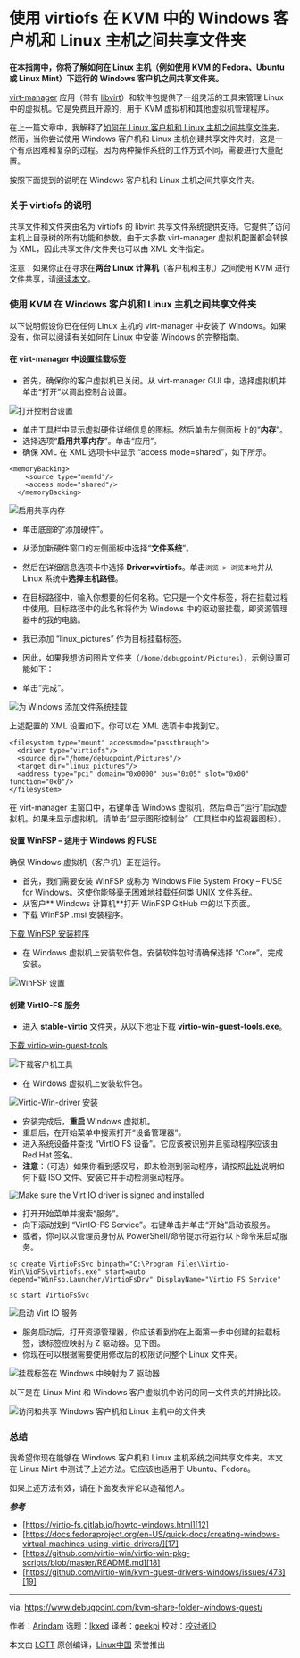 [#]: subject: "Share Folder Between Windows Guest and Linux Host in KVM using virtiofs"
[#]: via: "https://www.debugpoint.com/kvm-share-folder-windows-guest/"
[#]: author: "Arindam https://www.debugpoint.com/author/admin1/"
[#]: collector: "lkxed"
[#]: translator: "geekpi"
[#]: reviewer: " "
[#]: publisher: " "
[#]: url: " "

使用 virtiofs 在 KVM 中的 Windows 客户机和 Linux 主机之间共享文件夹
======

**在本指南中，你将了解如何在 Linux 主机（例如使用 KVM 的 Fedora、Ubuntu 或 Linux Mint）下运行的 Windows 客户机之间共享文件夹。**

[virt-manager][1] 应用（带有 [libvirt][2]）和软件包提供了一组灵活的工具来管理 Linux 中的虚拟机。它是免费且开源的，用于 KVM 虚拟机和其他虚拟机管理程序。

在上一篇文章中，我解释了[如何在 Linux 客户机和 Linux 主机之间共享文件夹][3]。然而，当你尝试使用 Windows 客户机和 Linux 主机创建共享文件夹时，这是一个有点困难和复杂的过程。因为两种操作系统的工作方式不同，需要进行大量配置。

按照下面提到的说明在 Windows 客户机和 Linux 主机之间共享文件夹。

### 关于 virtiofs 的说明

共享文件和文件夹由名为 virtiofs 的 libvirt 共享文件系统提供支持。它提供了访问主机上目录树的所有功能和参数。由于大多数 virt-manager 虚拟机配置都会转换为 XML，因此共享文件/文件夹也可以由 XML 文件指定。

注意：如果你正在寻求在**两台 Linux 计算机**（客户机和主机）之间使用 KVM 进行文件共享，请[阅读本文][3]。

### 使用 KVM 在 Windows 客户机和 Linux 主机之间共享文件夹

以下说明假设你已在任何 Linux 主机的 virt-manager 中安装了 Windows。如果没有，你可以阅读有关如何在 Linux 中安装 Windows 的完整指南。

#### 在 virt-manager 中设置挂载标签

- 首先，确保你的客户虚拟机已关闭。从 virt-manager GUI 中，选择虚拟机并单击“打开”以调出控制台设置。

![打开控制台设置][4]

- 单击工具栏中显示虚拟硬件详细信息的图标。然后单击左侧面板上的“**内存**”。
- 选择选项“**启用共享内存**”。单击“应用”。
- 确保 XML 在 XML 选项卡中显示 “access mode=shared”，如下所示。

```
<memoryBacking>
    <source type="memfd"/>
    <access mode="shared"/>
  </memoryBacking>
```

![启用共享内存][5]

- 单击底部的“添加硬件”。

- 从添加新硬件窗口的左侧面板中选择“**文件系统**”。
- 然后在详细信息选项卡中选择 **Driver=virtiofs**。单击`浏览 > 浏览本地`并从 Linux 系统中**选择主机路径**。
- 在目标路径中，输入你想要的任何名称。它只是一个文件标签，将在挂载过程中使用。目标路径中的此名称将作为 Windows 中的驱动器挂载，即资源管理器中的我的电脑。
- 我已添加 “linux_pictures” 作为目标挂载标签。
- 因此，如果我想访问图片文件夹（`/home/debugpoint/Pictures`），示例设置可能如下：
- 单击“完成”。

![为 Windows 添加文件系统挂载][6]

上述配置的 XML 设置如下。你可以在 XML 选项卡中找到它。

```
<filesystem type="mount" accessmode="passthrough">
  <driver type="virtiofs"/>
  <source dir="/home/debugpoint/Pictures"/>
  <target dir="linux_pictures"/>
  <address type="pci" domain="0x0000" bus="0x05" slot="0x00" function="0x0"/>
</filesystem>
```

在 virt-manager 主窗口中，右键单击 Windows 虚拟机，然后单击“运行”启动虚拟机。如果未显示虚拟机，请单击“显示图形控制台”（工具栏中的监视器图标）。

#### 设置 WinFSP – 适用于 Windows 的 FUSE

确保 Windows 虚拟机（客户机）正在运行。

- 首先，我们需要安装 WinFSP 或称为 Windows File System Proxy – FUSE for Windows。这使你能够毫无困难地挂载任何类 UNIX 文件系统。
- 从客户** Windows 计算机**打开 WinFSP GitHub 中的以下页面。
- 下载 WinFSP .msi 安装程序。

[下载 WinFSP 安装程序][7]

- 在 Windows 虚拟机上安装软件包。安装软件包时请确保选择 “Core”。完成安装。

![WinFSP 设置][8]

#### 创建 VirtIO-FS 服务

- 进入 **stable-virtio** 文件夹，从以下地址下载 **virtio-win-guest-tools.exe**。

[下载 virtio-win-guest-tools][9]

![下载客户机工具][10]

- 在 Windows 虚拟机上安装软件包。

![Virtio-Win-driver 安装][11]

- 安装完成后，**重启** Windows 虚拟机。
- 重启后，在开始菜单中搜索打开“设备管理器”。
- 进入系统设备并查找 “VirtIO FS 设备”。它应该被识别并且驱动程序应该由 Red Hat 签名。
- **注意**：（可选）如果你看到感叹号，即未检测到驱动程序，请按照[此处][12]说明如何下载 ISO 文件、安装它并手动检测驱动程序。

![Make sure the Virt IO driver is signed and installed][13]

- 打开开始菜单并搜索“服务”。
- 向下滚动找到 “VirtIO-FS Service”。右键单击并单击“开始”启动该服务。
- 或者，你可以以管理员身份从 PowerShell/命令提示符运行以下命令来启动服务。

```
sc create VirtioFsSvc binpath="C:\Program Files\Virtio-Win\VioFS\virtiofs.exe" start=auto depend="WinFsp.Launcher/VirtioFsDrv" DisplayName="Virtio FS Service"
```

```
sc start VirtioFsSvc
```

![启动 Virt IO 服务][14]

- 服务启动后，打开资源管理器，你应该看到你在上面第一步中创建的挂载标签，该标签应映射为 Z 驱动器。见下图。
- 你现在可以根据需要使用修改后的权限访问整个 Linux 文件夹。

![挂载标签在 Windows 中映射为 Z 驱动器][15]

以下是在 Linux Mint 和 Windows 客户虚拟机中访问的同一文件夹的并排比较。

![访问和共享 Windows 客户机和 Linux 主机中的文件夹][16]

### 总结

我希望你现在能够在 Windows 客户机和 Linux 主机系统之间共享文件夹。本文在 Linux Mint 中测试了上述方法。它应该也适用于 Ubuntu、Fedora。

如果上述方法有效，请在下面发表评论以造福他人。

**_参考_**

- [https://virtio-fs.gitlab.io/howto-windows.html][12]
- [https://docs.fedoraproject.org/en-US/quick-docs/creating-windows-virtual-machines-using-virtio-drivers/][17]
- [https://github.com/virtio-win/virtio-win-pkg-scripts/blob/master/README.md][18]
- [https://github.com/virtio-win/kvm-guest-drivers-windows/issues/473][19]

--------------------------------------------------------------------------------

via: https://www.debugpoint.com/kvm-share-folder-windows-guest/

作者：[Arindam][a]
选题：[lkxed][b]
译者：[geekpi](https://github.com/geekpi)
校对：[校对者ID](https://github.com/校对者ID)

本文由 [LCTT](https://github.com/LCTT/TranslateProject) 原创编译，[Linux中国](https://linux.cn/) 荣誉推出

[a]: https://www.debugpoint.com/author/admin1/
[b]: https://github.com/lkxed/
[1]: https://virt-manager.org/
[2]: https://libvirt.org/manpages/libvirtd.html
[3]: https://www.debugpoint.com/share-folder-virt-manager/
[4]: https://www.debugpoint.com/wp-content/uploads/2023/06/Open-the-console-settings.jpg
[5]: https://www.debugpoint.com/wp-content/uploads/2023/06/Enable-shared-memory.jpg
[6]: https://www.debugpoint.com/wp-content/uploads/2023/06/Add-a-file-system-mount-for-windows.jpg
[7]: https://github.com/winfsp/winfsp/releases/
[8]: https://www.debugpoint.com/wp-content/uploads/2023/06/WinFSP-set-up.jpg
[9]: https://fedorapeople.org/groups/virt/virtio-win/direct-downloads/
[10]: https://www.debugpoint.com/wp-content/uploads/2023/06/Download-guest-tools.jpg
[11]: https://www.debugpoint.com/wp-content/uploads/2023/06/Virtio-Win-driver-installation.jpg
[12]: https://virtio-fs.gitlab.io/howto-windows.html
[13]: https://www.debugpoint.com/wp-content/uploads/2023/06/Make-sure-the-Virt-IO-driver-is-signed-and-installed.jpg
[14]: https://www.debugpoint.com/wp-content/uploads/2023/06/Start-the-Virt-IO-Service.jpg
[15]: https://www.debugpoint.com/wp-content/uploads/2023/06/The-mount-tag-is-mapped-as-Z-drive-in-windows.jpg
[16]: https://www.debugpoint.com/wp-content/uploads/2023/06/Access-and-share-folder-in-Windows-guest-and-Linux-host-2048x1280.jpg
[17]: https://docs.fedoraproject.org/en-US/quick-docs/creating-windows-virtual-machines-using-virtio-drivers/
[18]: https://github.com/virtio-win/virtio-win-pkg-scripts/blob/master/README.md
[19]: https://github.com/virtio-win/kvm-guest-drivers-windows/issues/473